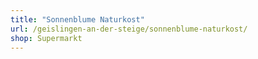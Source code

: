 ```yaml
---
title: "Sonnenblume Naturkost"
url: /geislingen-an-der-steige/sonnenblume-naturkost/
shop: Supermarkt
---
```

